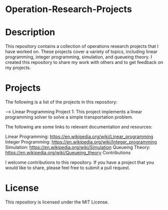 # Operation-Research-Projects

# Description

This repository contains a collection of operations research projects that I have worked on. These projects cover a variety of topics, including linear programming, integer programming, simulation, and queueing theory. I created this repository to share my work with others and to get feedback on my projects.

# Projects

The following is a list of the projects in this repository:

--> Linear Programming Project 1: This project implements a linear programming solver to solve a simple transportation problem.


The following are some links to relevant documentation and resources:

Linear Programming: https://en.wikipedia.org/wiki/Linear_programming
Integer Programming: https://en.wikipedia.org/wiki/Integer_programming
Simulation: https://en.wikipedia.org/wiki/Simulation
Queueing Theory: https://en.wikipedia.org/wiki/Queueing_theory
Contributions

I welcome contributions to this repository. If you have a project that you would like to share, please feel free to submit a pull request.

# License

This repository is licensed under the MIT License.
